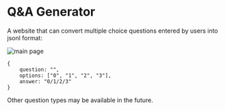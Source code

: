 # Q&A Generator

A website that can convert multiple choice questions entered by users into jsonl format:

![main page](../qa_generator/public/page.png)

```jsonl
{
    question: "",
    options: ["0", "1", "2", "3"],
    answer: "0/1/2/3"
}
```

Other question types may be available in the future.